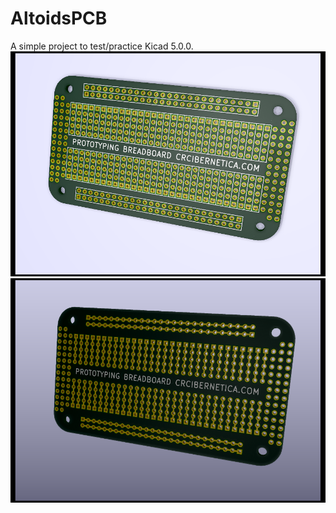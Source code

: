 # AltoidsPCB
A simple project to test/practice Kicad 5.0.0.
![Front of PCB](https://github.com/bborncr/AltoidsPCB/blob/master/images/front.png "Front of PCB")
![Back of PCB](https://github.com/bborncr/AltoidsPCB/blob/master/images/back.png "Back of PCB")

